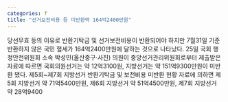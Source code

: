 ```yaml
---
categories: f
title: "선거보전비용 등 미반환액 164억2400만원"
---
```

당선무효 등의 이유로 반환기탁금 및 선거보전비용이 반환되어야 하지만 7월31일 기준 반환하지 않은 국민 혈세가 164억2400만원에 달하는 것으로 나타났다. 25일 국회 행정안전위원회 소속 박성민(울산중구·사진) 의원이 중앙선거관리위원회로부터 제출받은 자료에 따르면 국회의원선거는 약 12억3100원, 지방선거는 약 151억9300만원이 미반환 됐다. 제5회~제7회 지방선거 반환기탁금 및 보전비용 미반환 현황 자료에 의하면 제5회 지방선거 약 71억5400만원, 제6회 지방선거 약 51억4500만원, 제7회 지방선거 약 28억9400